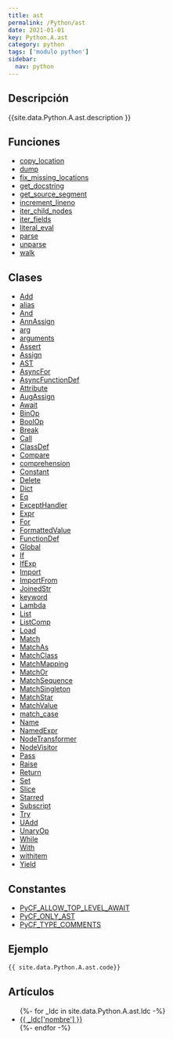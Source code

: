 ```yaml
---
title: ast
permalink: /Python/ast
date: 2021-01-01
key: Python.A.ast
category: python
tags: ['modulo python']
sidebar: 
  nav: python
---
```


## Descripción
{{site.data.Python.A.ast.description }}

## Funciones
* [copy_location](/Python/ast/copy_location/)
* [dump](/Python/ast/dump/)
* [fix_missing_locations](/Python/ast/fix_missing_locations/)
* [get_docstring](/Python/ast/get_docstring/)
* [get_source_segment](/Python/ast/get_source_segment/)
* [increment_lineno](/Python/ast/increment_lineno/)
* [iter_child_nodes](/Python/ast/iter_child_nodes/)
* [iter_fields](/Python/ast/iter_fields/)
* [literal_eval](/Python/ast/literal_eval/)
* [parse](/Python/ast/parse/)
* [unparse](/Python/ast/unparse/)
* [walk](/Python/ast/walk/)

## Clases
* [Add](/Python/ast/Add/)
* [alias](/Python/ast/alias/)
* [And](/Python/ast/And/)
* [AnnAssign](/Python/ast/AnnAssign/)
* [arg](/Python/ast/arg/)
* [arguments](/Python/ast/arguments/)
* [Assert](/Python/ast/Assert/)
* [Assign](/Python/ast/Assign/)
* [AST](/Python/ast/AST/)
* [AsyncFor](/Python/ast/AsyncFor/)
* [AsyncFunctionDef](/Python/ast/AsyncFunctionDef/)
* [Attribute](/Python/ast/Attribute/)
* [AugAssign](/Python/ast/AugAssign/)
* [Await](/Python/ast/Await/)
* [BinOp](/Python/ast/BinOp/)
* [BoolOp](/Python/ast/BoolOp/)
* [Break](/Python/ast/Break/)
* [Call](/Python/ast/Call/)
* [ClassDef](/Python/ast/ClassDef/)
* [Compare](/Python/ast/Compare/)
* [comprehension](/Python/ast/comprehension/)
* [Constant](/Python/ast/Constant/)
* [Delete](/Python/ast/Delete/)
* [Dict](/Python/ast/Dict/)
* [Eq](/Python/ast/Eq/)
* [ExceptHandler](/Python/ast/ExceptHandler/)
* [Expr](/Python/ast/Expr/)
* [For](/Python/ast/For/)
* [FormattedValue](/Python/ast/FormattedValue/)
* [FunctionDef](/Python/ast/FunctionDef/)
* [Global](/Python/ast/Global/)
* [If](/Python/ast/If/)
* [IfExp](/Python/ast/IfExp/)
* [Import](/Python/ast/Import/)
* [ImportFrom](/Python/ast/ImportFrom/)
* [JoinedStr](/Python/ast/JoinedStr/)
* [keyword](/Python/ast/keyword/)
* [Lambda](/Python/ast/Lambda/)
* [List](/Python/ast/List/)
* [ListComp](/Python/ast/ListComp/)
* [Load](/Python/ast/Load/)
* [Match](/Python/ast/Match/)
* [MatchAs](/Python/ast/MatchAs/)
* [MatchClass](/Python/ast/MatchClass/)
* [MatchMapping](/Python/ast/MatchMapping/)
* [MatchOr](/Python/ast/MatchOr/)
* [MatchSequence](/Python/ast/MatchSequence/)
* [MatchSingleton](/Python/ast/MatchSingleton/)
* [MatchStar](/Python/ast/MatchStar/)
* [MatchValue](/Python/ast/MatchValue/)
* [match_case](/Python/ast/match_case/)
* [Name](/Python/ast/Name/)
* [NamedExpr](/Python/ast/NamedExpr/)
* [NodeTransformer](/Python/ast/NodeTransformer/)
* [NodeVisitor](/Python/ast/NodeVisitor/)
* [Pass](/Python/ast/Pass/)
* [Raise](/Python/ast/Raise/)
* [Return](/Python/ast/Return/)
* [Set](/Python/ast/Set/)
* [Slice](/Python/ast/Slice/)
* [Starred](/Python/ast/Starred/)
* [Subscript](/Python/ast/Subscript/)
* [Try](/Python/ast/Try/)
* [UAdd](/Python/ast/UAdd/)
* [UnaryOp](/Python/ast/UnaryOp/)
* [While](/Python/ast/While/)
* [With](/Python/ast/With/)
* [withitem](/Python/ast/withitem/)
* [Yield](/Python/ast/Yield/)

## Constantes
* [PyCF_ALLOW_TOP_LEVEL_AWAIT](/Python/ast/PyCF_ALLOW_TOP_LEVEL_AWAIT/)
* [PyCF_ONLY_AST](/Python/ast/PyCF_ONLY_AST/)
* [PyCF_TYPE_COMMENTS](/Python/ast/PyCF_TYPE_COMMENTS/)

## Ejemplo
~~~python
{{ site.data.Python.A.ast.code}}
~~~

## Artículos
<ul>
{%- for _ldc in site.data.Python.A.ast.ldc -%}
   <li>
       <a href="{{_ldc['url'] }}">{{ _ldc['nombre'] }}</a>
   </li>
{%- endfor -%}
</ul>
